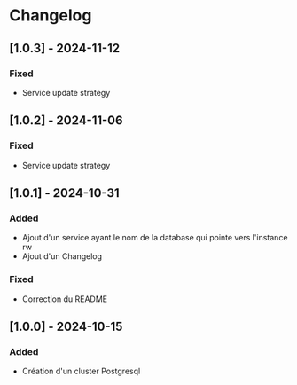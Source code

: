 # Changelog

## [1.0.3] - 2024-11-12

### Fixed

- Service update strategy

## [1.0.2] - 2024-11-06

### Fixed

- Service update strategy

## [1.0.1] - 2024-10-31

### Added

- Ajout d'un service ayant le nom de la database qui pointe vers l'instance rw
- Ajout d'un Changelog

### Fixed

- Correction du README

## [1.0.0] - 2024-10-15

### Added

- Création d'un cluster Postgresql
